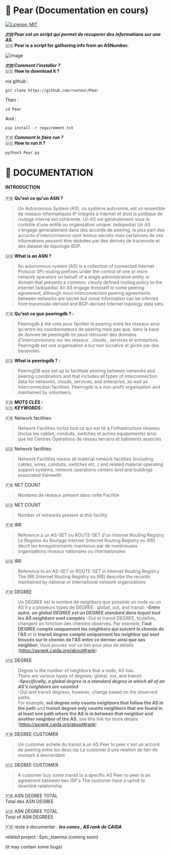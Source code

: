 #  :pear: Pear (Documentation en cours)
[![License: MIT](https://img.shields.io/badge/License-MIT-yellow.svg)](https://opensource.org/licenses/MIT)

***:fr: Pear est un script qui permet de recuperer des informations sur une AS.***  
:us: **Pear is a script for gathering info from an ASNumber.**


![image](https://user-images.githubusercontent.com/49996859/103186885-8a88ab80-48c2-11eb-8b64-0b043c40462e.png)

  
***:fr: Comment l'installer ?***  
:us: **How to download it ?**

via github :

```git clone https://github.com/routeur/Pear```

Then :

```cd Pear```

And :

```pip install -r requirement.txt```

:fr: ***Comment le faire run ?***  
:us: **How to run it ?**  

```python3 Pear.py```

# :open_book:	DOCUMENTATION

#### INTRODUCTION

:fr: **Qu'est ce qu'un ASN ?**  
>Un Autonomous System (AS), ou système autonome, est un ensemble de réseaux informatiques IP intégrés à Internet et dont la politique de routage interne est cohérente. Un AS est généralement sous le contrôle d'une entité ou organisation unique. (wikipedia)
Un AS s'engage generalement dans des accords de peering, la plus part des accords d'interconnexion sont tennus secrets mais certainnes de ces informations peuvent être déduites par des dérivés de traceroute et des dataset de topologie BGP.

:us: **What is an ASN ?**
>An autonomous system (AS) is a collection of connected Internet Protocol (IP) routing prefixes under the control of one or more network operators on behalf of a single administrative entity or domain that presents a common, clearly defined routing policy to the internet (wikipedia)
An AS engage thmeself to some peering agreement, although most interconnection peering agreements between networks are secret but some information can be inferred from traceroute-derived and BGP-derived Internet topology data sets.

:fr: **Qu'est ce que peeringdb ? :**  
>Peeringdb à été crée pour faciliter le peering entre les réseaux ainsi qu'entre les coordonnateurs de peering mais pas que, dans la base de donnée de peeringdb on peux retrouver des données d'interconnexions sur les réseaux , clouds , services et entreprises.
Peeringdb est une organisation à but non lucrative et gerée par des benevoles.

:us: **What is peeringdb ? :**  
>PeeringDB was set up to facilitate peering between networks and peering coordinators and that includes all types of interconnection data for networks, clouds, services, and enterprise, as well as interconnection facilities.
Peeringdb is a non-profit organisation and maintained by volunteers.  

:fr: ***MOTS CLÉS :***  
:us: ***KEYWORDS :***

:fr: Network facilities:
>Network Facilities inclus tout ce qui est lié à l'infrastructure réseeau (inclus les cables, conduits, switches et autres équipements) ainsi que les Centres Opérations de réseau terrains et batiments associés

:us: Network facilities:
>Network Facilities means all material network facilities (including cables, wires, conduits, switches etc..) and related material operating support systems, network operations centers land and buildings associated therewith

:fr: NET COUNT
>Nombres de réseaux présent dans cette Facilitie  

:us: NET COUNT
>Number of networks present at this facility

:fr: IRR
>Reference à un AS-SET ou ROUTE-SET d'un Internet Routing Registry  
Le Registre du Routage Internet (Internet Routing Registry ou IRR) décrit les enregistrements maintenus
par de nombreuses organisations réseaux nationales ou internationales

:us: IRR
>Reference to an AS-SET or ROUTE-SET in Internet Routing Registry
The IRR (Internet Routing Registry ou IRR) describe the records maintained by national or international network organizations

:fr: DEGREE  
>Un DEGREE est le nombre de neighbors que possède un node ou un AS
Il y a plusieurs types de DEGREE : global, out, and transit.
***-Entre autre, un global DEGREE est un DEGREE standard dans lequel tout les AS neighbors sont comptés***
-Out et transit DEGREE, toutefois, changent en fonction des chemins observés.
Par exemple, **l'out DEGREE compte uniquement les neighbors qui suivent le chemin de l'AS** et le **transit degree compte uniquement les neighbor qui sont trouvés sur le chemin de l'AS entre ce dernier ainsi que ses neighbor.**
Vous pouvez voir ce lien pour plus de details (https://asrank.caida.org/about#rank)

:us: DEGREE  
>Degree is the number of neighbors that a node, AS has.  
There are various types of degrees: global, out, and transit:  
***-Specifically, a global degree is a standard degree in which all of an AS's neighbors are counted***  
-Out and transit degrees, however, change based on the observed paths.  
For example, **out degree only counts neighbors that follow the AS in the path** and **transit degree only counts neighbors that are found in at least one path where the AS is in between that neighbor and another neighbor of the AS.**
see this link for more details (https://asrank.caida.org/about#rank)

:fr: DEGREE CUSTOMER
>Un customer achete du transit à un AS
Peer to peer c'est un accord de peering entre les deux isp
Le customer à une relation de lien de montant à descendant 

:us: DEGREE CUSTOMER
>A customer buy some transit to a specific AS 
Peer to peer is an agreement between two ISP's
The customer have a uplink to downlink relationship

:fr: ASN DEGREE TOTAL  
Total des ASN DEGREE

:us: ASN DEGREE TOTAL  
Total of ASN DEGREES

:fr: reste à documenter :
***les cones , AS rank de CAIDA***
  

related project : Epic_stamina (coming soon)
  
(it may contain some bugs)
